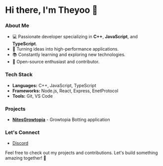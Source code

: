 # Hi there, I'm Theyoo 👋

### About Me
- 💻 Passionate developer specializing in **C++**, **JavaScript**, and **TypeScript**.
- 🌟 Turning ideas into high-performance applications.
- 📚 Constantly learning and exploring new technologies.
- 🚀 Open-source enthusiast and contributor.

### Tech Stack
- **Languages:** C++, JavaScript, TypeScript
- **Frameworks:** Node.js, React, Express, EnetProtocol
- **Tools:** Git, VS Code

### Projects
- **[NitesGrowtopia](#)** - Growtopia Botting application

### Let's Connect
- [Discord](https://discord.gg/DvPMmYKQgc)

Feel free to check out my projects and contributions. Let's build something amazing together! 🚀
